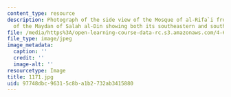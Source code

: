 ```yaml
---
content_type: resource
description: Photograph of the side view of the Mosque of al-Rifa`i from the center
  of the Maydan of Salah al-Din showing both its southeastern and southwestern facades.
file: /media/https%3A/open-learning-course-data-rc.s3.amazonaws.com/4-615-the-architecture-of-cairo-spring-2002/97748dbc96315c8ba1b2732ab3415880_1171.jpg
file_type: image/jpeg
image_metadata:
  caption: ''
  credit: ''
  image-alt: ''
resourcetype: Image
title: 1171.jpg
uid: 97748dbc-9631-5c8b-a1b2-732ab3415880
---
```

